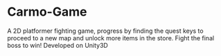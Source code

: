 # Carmo-Game
A 2D platformer fighting game, progress by finding the quest keys to proceed to a new map and unlock more items in the store. Fight the final boss to win! Developed on Unity3D
